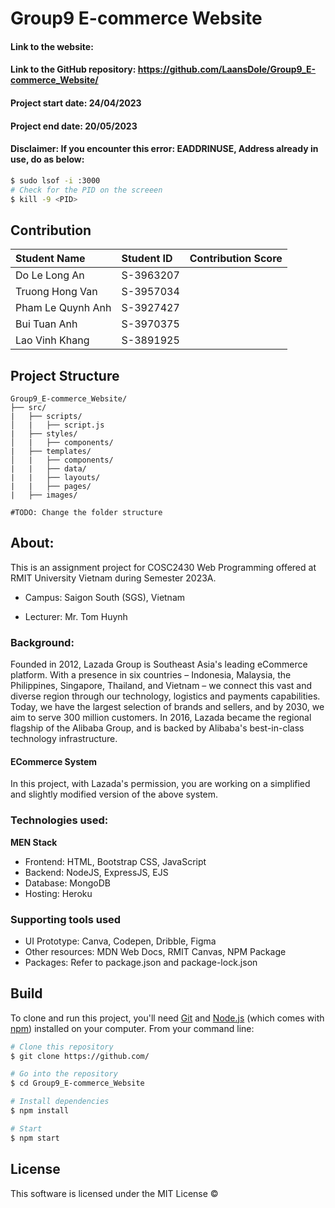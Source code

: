 # Group9 E-commerce Website

#### Link to the website: 
#### Link to the GitHub repository: https://github.com/LaansDole/Group9_E-commerce_Website/

#### Project start date: 24/04/2023
#### Project end date: 20/05/2023
#### Disclaimer: If you encounter this error: EADDRINUSE, Address already in use, do as below:
```bash
$ sudo lsof -i :3000
# Check for the PID on the screeen
$ kill -9 <PID>
```

## Contribution

| Student Name      | Student ID | Contribution Score |
| :---------------- | :--------- | :----------------: |
| Do Le Long An     | S-3963207  |                    |
| Truong Hong Van   | S-3957034  |                    |
| Pham Le Quynh Anh | S-3927427  |                    |
| Bui Tuan Anh      | S-3970375  |                    |
| Lao Vinh Khang    | S-3891925  |                    |

## Project Structure

```
Group9_E-commerce_Website/
├── src/
|   ├── scripts/
│   |   ├── script.js
|   ├── styles/
│   |   ├── components/
|   ├── templates/
│   |   ├── components/
|   |   ├── data/
|   |   ├── layouts/
|   |   ├── pages/
|   ├── images/

#TODO: Change the folder structure

```


## About:
This is an assignment project for COSC2430 Web Programming offered at RMIT University Vietnam during Semester 2023A.

- Campus: Saigon South (SGS), Vietnam

- Lecturer: Mr. Tom Huynh

### Background: 
Founded in 2012, Lazada Group is Southeast Asia's leading eCommerce platform. With a presence in six countries – Indonesia, Malaysia, the Philippines, Singapore, Thailand, and Vietnam – we connect this vast and diverse region through our technology, logistics and payments capabilities. Today, we have the largest selection of brands and sellers, and by 2030, we aim to serve 300 million customers. In 2016, Lazada became the regional flagship of the Alibaba Group, and is backed by Alibaba's best-in-class technology infrastructure.

#### ECommerce System

In this project, with Lazada's permission, you are working on a simplified and slightly modified version of the above system.

### Technologies used:

**MEN Stack**
- Frontend: HTML, Bootstrap CSS, JavaScript
- Backend: NodeJS, ExpressJS, EJS
- Database: MongoDB
- Hosting: Heroku

### Supporting tools used

- UI Prototype: Canva, Codepen, Dribble, Figma
- Other resources: MDN Web Docs, RMIT Canvas, NPM Package
- Packages: Refer to package.json and package-lock.json

## Build

To clone and run this project, you'll need [Git](https://git-scm.com) and [Node.js](https://nodejs.org/en/download/) (which comes with [npm](https://npmjs.com)) installed on your computer. From your command line:

```bash
# Clone this repository
$ git clone https://github.com/

# Go into the repository
$ cd Group9_E-commerce_Website

# Install dependencies
$ npm install

# Start
$ npm start
```

## License

This software is licensed under the MIT License ©

